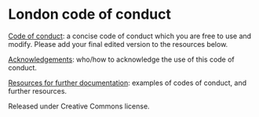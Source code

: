 London code of conduct
======================

[Code of conduct](codeofconduct.md): a concise code of conduct which you are free to use and modify. Please add your final edited version to the resources below.

[Acknowledgements](acknowledgement.md): who/how to acknowledge the use of this code of conduct.

[Resources for further documentation](resources.md): examples of codes of conduct, and further resources.  

Released under Creative Commons license.
